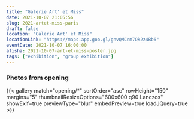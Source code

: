 ```yaml
---
title: "Galerie Art' et Miss"
date: 2021-10-07 21:05:56
slug: 2021-artet-miss-paris
draft: false
location: "Galerie Art' et Miss"
locationLink: "https://maps.app.goo.gl/gnvQMCnm7Qk2z4Bb6"
eventDate: 2021-10-07 16:00:00
afisha: 2021-10-07-art-et-miss-poster.jpg
tags: ["exhibition", "group exhibition"]
---
```

### Photos from opening

{{< gallery match="opening/*" sortOrder="asc" rowHeight="150" margins="5" thumbnailResizeOptions="600x600 q90 Lanczos" showExif=true previewType="blur" embedPreview=true loadJQuery=true >}}
